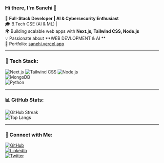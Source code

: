 ### Hi there, I'm Sanehi 👋  

🚀 **Full-Stack Developer | AI & Cybersecurity Enthusiast**  
🎓 B.Tech CSE (AI & ML) |  
🌍 Building scalable web apps with **Next.js, Tailwind CSS, Node.js**  
💡 Passionate about **WEB DEVLOPMENT & AI **  
📌 Portfolio: [sanehi.vercel.app](https://sanehi.vercel.app)  

---

### 🚀 Tech Stack:
![Next.js](https://img.shields.io/badge/Next.js-black?style=for-the-badge&logo=next.js) 
![Tailwind CSS](https://img.shields.io/badge/Tailwind%20CSS-38B2AC?style=for-the-badge&logo=tailwind-css&logoColor=white) 
![Node.js](https://img.shields.io/badge/Node.js-43853D?style=for-the-badge&logo=node.js&logoColor=white)  
![MongoDB](https://img.shields.io/badge/MongoDB-4EA94B?style=for-the-badge&logo=mongodb&logoColor=white)  
![Python](https://img.shields.io/badge/Python-3776AB?style=for-the-badge&logo=python&logoColor=white)  

---

### 📊 GitHub Stats:
![GitHub Streak](https://github-readme-streak-stats.herokuapp.com/?user=sansanehi&theme=react)  
![Top Langs](https://github-readme-stats.vercel.app/api/top-langs/?username=sansanehi&layout=compact&theme=react)  

---

### 🤝 Connect with Me:
[![GitHub](https://img.shields.io/badge/GitHub-181717?style=for-the-badge&logo=github)](https://github.com/sansanehi)  
[![LinkedIn](https://img.shields.io/badge/LinkedIn-blue?style=for-the-badge&logo=linkedin)](https://www.linkedin.com/in/your-profile)  
[![Twitter](https://img.shields.io/badge/Twitter-1DA1F2?style=for-the-badge&logo=twitter)](https://twitter.com/yourprofile)  
